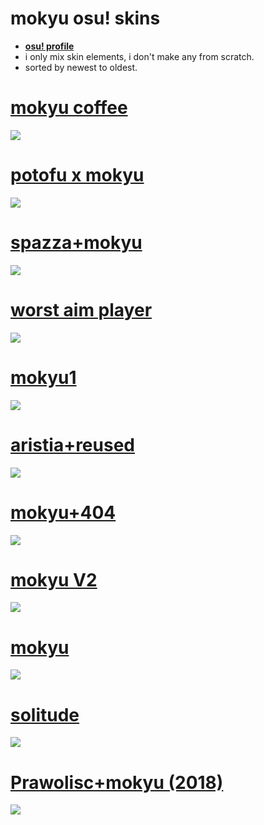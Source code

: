 # **mokyu osu! skins**

* [**osu! profile**](https://osu.ppy.sh/u/6846100)
* i only mix skin elements, i don't make any from scratch.
* sorted by newest to oldest.

# [mokyu coffee](https://yasu.s-ul.eu/SEtymflj)
![](https://yasu.s-ul.eu/y1fFIUdX)

# [potofu x mokyu](https://suiryu.s-ul.eu/0zOpVYDg)
![](https://suiryu.s-ul.eu/vmxvcYDo)

# [spazza+mokyu](https://suiryu.s-ul.eu/hzq3rmhD)
![](https://suiryu.s-ul.eu/btZDCdSu)

# [worst aim player](https://suiryu.s-ul.eu/tYUTMfPu)
![](https://suiryu.s-ul.eu/mRk3oRdE)

# [mokyu1](https://ys.s-ul.eu/qcnNRI7O)
![](https://ys.s-ul.eu/ecXvixAj)

# [aristia+reused](https://ys.s-ul.eu/Hhde2I5X)
![](https://ys.s-ul.eu/YBdPfSoI)

# [mokyu+404](https://ys.s-ul.eu/jBUKLdpt)
![](https://ys.s-ul.eu/xhE9Uvau)

# [mokyu V2](https://ys.s-ul.eu/UajTYKDW)
![](https://ys.s-ul.eu/ActSn4tb)

# [mokyu](https://suiryu.s-ul.eu/9RWWfQCS)
![](https://i.imgur.com/JYQ5nBj.jpg)

# [solitude](https://suiryu.s-ul.eu/j0hXTwmv)
![](https://i.imgur.com/mK251Y3.png)

# [Prawolisc+mokyu (2018)](https://suiryu.s-ul.eu/snkC7eHp)
![](https://i.imgur.com/Fy3I5sr.jpg)
